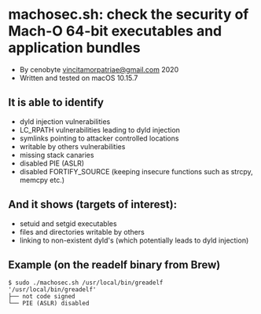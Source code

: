 # machosec.sh: check the security of Mach-O 64-bit executables and application bundles
- By cenobyte <vincitamorpatriae@gmail.com> 2020
- Written and tested on macOS 10.15.7

## It is able to identify
- dyld injection vulnerabilities
- LC_RPATH vulnerabilities leading to dyld injection
- symlinks pointing to attacker controlled locations
- writable by others vulnerabilities
- missing stack canaries
- disabled PIE (ASLR)
- disabled FORTIFY_SOURCE (keeping insecure functions such as strcpy, memcpy etc.)

## And it shows (targets of interest):
- setuid and setgid executables
- files and directories writable by others
- linking to non-existent dyld's (which potentially leads to dyld injection)

## Example (on the readelf binary from Brew)
```
$ sudo ./machosec.sh /usr/local/bin/greadelf
'/usr/local/bin/greadelf'
├── not code signed
└── PIE (ASLR) disabled
```
